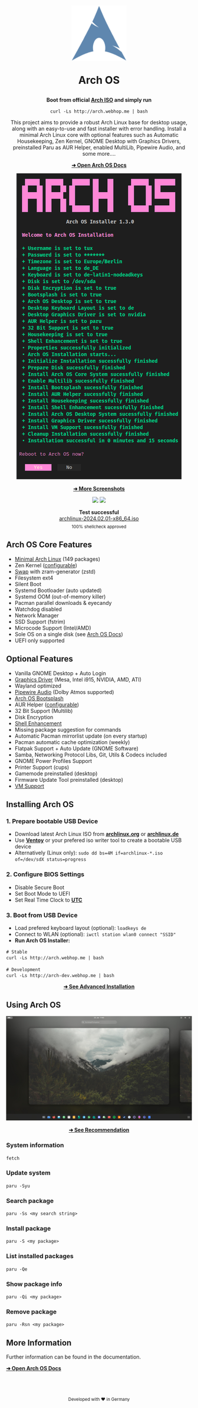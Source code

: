 <h1 align="center">
  <img src="./logo.svg" width="150" height="150"/>
  <p>Arch OS</p>
</h1>

<p align="center"><strong>Boot from official <a target="_blank" href="https://archlinux.org/download/">Arch ISO</a> and simply run</strong></p>

<div align="center">

```
curl -Ls http://arch.webhop.me | bash
```

<p align="center">
This project aims to provide a robust Arch Linux base for desktop usage, along with an easy-to-use and fast installer with error handling. Install a minimal Arch Linux core with optional features such as Automatic Housekeeping, Zen Kernel, GNOME Desktop with Graphics Drivers, preinstalled Paru as AUR Helper, enabled MultiLib, Pipewire Audio, and some more....
</p>

<p><b>

[➜ Open Arch OS Docs](DOCS.md)

</b></p>

</div>

<p align="center"><img src="./screenshots/installer.png" /></p>

<div align="center"><p><b>

[➜ More Screenshots](DOCS.md#screenshots)

</b></p></div>

<p align="center">
  <img src="https://img.shields.io/badge/MAINTAINED-YES-green?style=for-the-badge">
  <img src="https://img.shields.io/badge/License-GPL_v2-blue?style=for-the-badge">
</p>

<p align="center">
  <strong>Test successful</strong>
  <br>
  <a target="_blank" href="https://www.archlinux.de/releases/2024.02.01">archlinux-2024.02.01-x86_64.iso</a>
  <br>
  <sub>100% shellcheck approved</sub>
</p>

## Arch OS Core Features

- [Minimal Arch Linux](DOCS.md#minimal-installation) (149 packages)
- Zen Kernel ([configurable](DOCS.md#installation-properties))
- [Swap](DOCS.md#swap) with zram-generator (zstd)
- Filesystem ext4
- Silent Boot
- Systemd Bootloader (auto updated)
- Systemd OOM (out-of-memory killer)
- Pacman parallel downloads & eyecandy
- Watchdog disabled
- Network Manager
- SSD Support (fstrim)
- Microcode Support (Intel/AMD)
- Sole OS on a single disk (see [Arch OS Docs](DOCS.md#partitions-layout))
- UEFI only supported

## Optional Features

- Vanilla GNOME Desktop + Auto Login
- [Graphics Driver](DOCS.md#install-graphics-driver-manually) (Mesa, Intel i915, NVIDIA, AMD, ATI)
- Wayland optimized
- [Pipewire Audio](DOCS.md#for-audiophiles) (Dolby Atmos supported)
- [Arch OS Bootsplash](https://github.com/murkl/plymouth-theme-arch-os)
- AUR Helper ([configurable](DOCS.md#installation-properties))
- 32 Bit Support (Multilib)
- Disk Encryption
- [Shell Enhancement](DOCS.md#shell-enhancement)
- Missing package suggestion for commands
- Automatic Pacman mirrorlist update (on every startup)
- Pacman automatic cache optimization (weekly)
- Flatpak Support + Auto Update (GNOME Software)
- Samba, Networking Protocol Libs, Git, Utils & Codecs included
- GNOME Power Profiles Support
- Printer Support (cups)
- Gamemode preinstalled (desktop)
- Firmware Update Tool preinstalled (desktop)
- [VM Support](DOCS.md#vm-support)

## Installing Arch OS

### 1. Prepare bootable USB Device

- Download latest Arch Linux ISO from **[archlinux.org](https://www.archlinux.org/download)** or **[archlinux.de](https://www.archlinux.de/download)**
- Use **[Ventoy](https://www.ventoy.net/en/download.html)** or your prefered iso writer tool to create a bootable USB device
- Alternatively (Linux only): `sudo dd bs=4M if=archlinux-*.iso of=/dev/sdX status=progress`

### 2. Configure BIOS Settings

- Disable Secure Boot
- Set Boot Mode to UEFI
- Set Real Time Clock to **[UTC](https://time.is/de/UTC)**

### 3. Boot from USB Device

- Load prefered keyboard layout (optional): `loadkeys de`
- Connect to WLAN (optional): `iwctl station wlan0 connect "SSID"`
- **Run Arch OS Installer:**

```
# Stable
curl -Ls http://arch.webhop.me | bash

# Development
curl -Ls http://arch-dev.webhop.me | bash
```

<div align="center">

**[➜ See Advanced Installation](DOCS.md#installation-properties)**

</div>

## Using Arch OS

<div align="center">

<p><img src="./screenshots/desktop.jpg" /></p>

**[➜ See Recommendation](DOCS.md#recommendation)**

</div>

### System information

```
fetch
```

### Update system

```
paru -Syu
```

### Search package

```
paru -Ss <my search string>
```

### Install package

```
paru -S <my package>
```

### List installed packages

```
paru -Qe
```

### Show package info

```
paru -Qi <my package>
```

### Remove package

```
paru -Rsn <my package>
```

## More Information

Further information can be found in the documentation.

**[➜ Open Arch OS Docs](DOCS.md)**

<br><br><div align="center"><sub>Developed with ❤ in Germany</sub></div>
